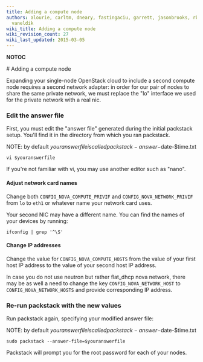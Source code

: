 ```yaml
---
title: Adding a compute node
authors: alourie, carltm, dneary, fastingaciu, garrett, jasonbrooks, rbowen, sebastian,
  vaneldik
wiki_title: Adding a compute node
wiki_revision_count: 27
wiki_last_updated: 2015-03-05
---
```


__NOTOC__

<div class="bg-boxes bg-boxes-single">
<div class="row">
<div class="offset3 span8 pull-s">
# Adding a compute node

Expanding your single-node OpenStack cloud to include a second compute node requires a second network adapter: in order for our pair of nodes to share the same private network, we must replace the "lo" interface we used for the private network with a real nic.

### Edit the answer file

First, you must edit the "answer file" generated during the initial packstack setup. You'll find it in the directory from which you ran packstack.

NOTE: by default $youranswerfile is called packstack-answer-$date-$time.txt

    vi $youranswerfile

If you're not familiar with vi, you may use another editor such as "nano".

#### Adjust network card names

Change both `CONFIG_NOVA_COMPUTE_PRIVIF` and `CONFIG_NOVA_NETWORK_PRIVIF` from `lo` to `eth1` or whatever name your network card uses.

Your second NIC may have a different name. You can find the names of your devices by running:

    ifconfig | grep '^\S'

#### Change IP addresses

Change the value for `CONFIG_NOVA_COMPUTE_HOSTS` from the value of your first host IP address to the value of your second host IP address.

In case you do not use neutron but rather flat_dhcp nova network, there may be as well a need to change the key `CONFIG_NOVA_NETWORK_HOST` to `CONFIG_NOVA_NETWORK_HOSTS` and provide corresponding IP address.

### Re-run packstack with the new values

Run packstack again, specifying your modified answer file:

NOTE: by default $youranswerfile is called packstack-answer-$date-$time.txt

    sudo packstack --answer-file=$youranswerfile

Packstack will prompt you for the root password for each of your nodes.
